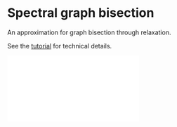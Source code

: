# Spectral graph bisection

An approximation for graph bisection through relaxation.

See the [tutorial](tutorial.pdf) for technical details.

![example](img/min_mu/poisson_nodes_2000.pdf?raw=true )
